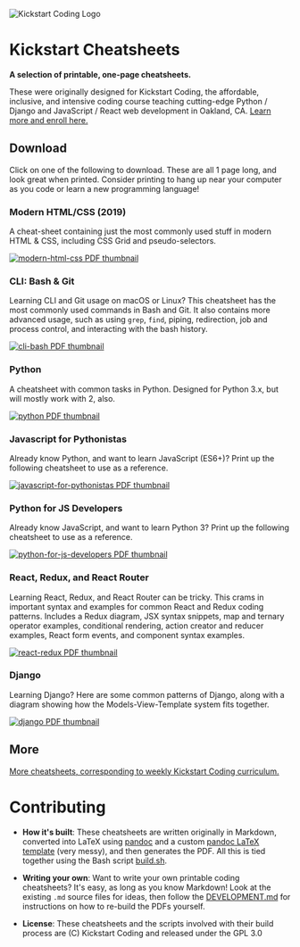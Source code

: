 ![Kickstart Coding Logo](./templates/logo.png)

# Kickstart Cheatsheets

**A selection of printable, one-page cheatsheets.**

These were originally designed for Kickstart Coding, the affordable, inclusive,
and intensive coding course teaching cutting-edge Python / Django and
JavaScript / React web development in Oakland, CA.
[Learn more and enroll here.](http://kickstartcoding.com/?utm_source=github&utm_campaign=cheatsheets)


## Download

Click on one of the following to download. These are all 1 page long, and look
great when printed. Consider printing to hang up near your computer as you code
or learn a new programming language!


### Modern HTML/CSS (2019)

A cheat-sheet containing just the most commonly used stuff in modern HTML &
CSS, including CSS Grid and pseudo-selectors.

[![modern-html-css PDF thumbnail](./build/topical/modern-html-css.thumb.jpg)](https://github.com/kickstartcoding/cheatsheets/raw/master/build/topical/modern-html-css.pdf)

### CLI: Bash & Git

Learning CLI and Git usage on macOS or Linux? This cheatsheet has the most
commonly used commands in Bash and Git. It also contains more advanced
usage, such as using `grep`, `find`, piping, redirection, job and process
control, and interacting with the bash history.

[![cli-bash PDF thumbnail](./build/topical/cli-bash.thumb.jpg)](https://github.com/kickstartcoding/cheatsheets/raw/master/build/topical/cli-bash.pdf)


### Python

A cheatsheet with common tasks in Python. Designed for Python 3.x, but will
mostly work with 2, also.

[![python PDF thumbnail](./build/topical/python.thumb.jpg)](https://github.com/kickstartcoding/cheatsheets/raw/master/build/topical/python.pdf)



### Javascript for Pythonistas

Already know Python, and want to learn JavaScript (ES6+)?  Print up the
following cheatsheet to use as a reference.

[![javascript-for-pythonistas PDF thumbnail](./build/topical/javascript-for-pythonistas.thumb.jpg)](https://github.com/kickstartcoding/cheatsheets/raw/master/build/topical/javascript-for-pythonistas.pdf)


### Python for JS Developers

Already know JavaScript, and want to learn Python 3?  Print up the
following cheatsheet to use as a reference.

[![python-for-js-developers PDF thumbnail](./build/topical/python-for-js-developers.thumb.jpg)](https://github.com/kickstartcoding/cheatsheets/raw/master/build/topical/python-for-js-developers.pdf)


### React, Redux, and React Router

Learning React, Redux, and React Router can be tricky. This crams in important
syntax and examples for common React and Redux coding patterns. Includes a
Redux diagram, JSX syntax snippets, map and ternary operator examples,
conditional rendering, action creator and reducer examples, React form events,
and component syntax examples.

[![react-redux PDF thumbnail](./build/topical/react-redux.thumb.jpg)](https://github.com/kickstartcoding/cheatsheets/raw/master/build/topical/react-redux.pdf)


### Django 

Learning Django? Here are some common patterns of Django, along with a diagram
showing how the Models-View-Template system fits together.

[![django PDF thumbnail](./build/topical/django.thumb.jpg)](https://github.com/kickstartcoding/cheatsheets/raw/master/build/topical/django.pdf)


## More

[More cheatsheets, corresponding to weekly Kickstart Coding curriculum.](./CHEATSHEETS.md)

# Contributing

* **How it's built**: These cheatsheets are written originally in Markdown,
  converted into LaTeX using [pandoc](https://pandoc.org/) and a custom
  [pandoc LaTeX template](./templates/template.tex) (very messy), and then
  generates the PDF.  All this is tied together using the Bash script
  [build.sh](./build.sh).

* **Writing your own**: Want to write your own printable coding cheatsheets?
  It's easy, as long as you know Markdown! Look at the existing `.md` source
  files for ideas, then follow the [DEVELOPMENT.md](./DEVELOPMENT.md) for
  instructions on how to re-build the PDFs yourself.

* **License**: These cheatsheets and the scripts involved with their build
  process are (C) Kickstart Coding and released under the GPL 3.0

